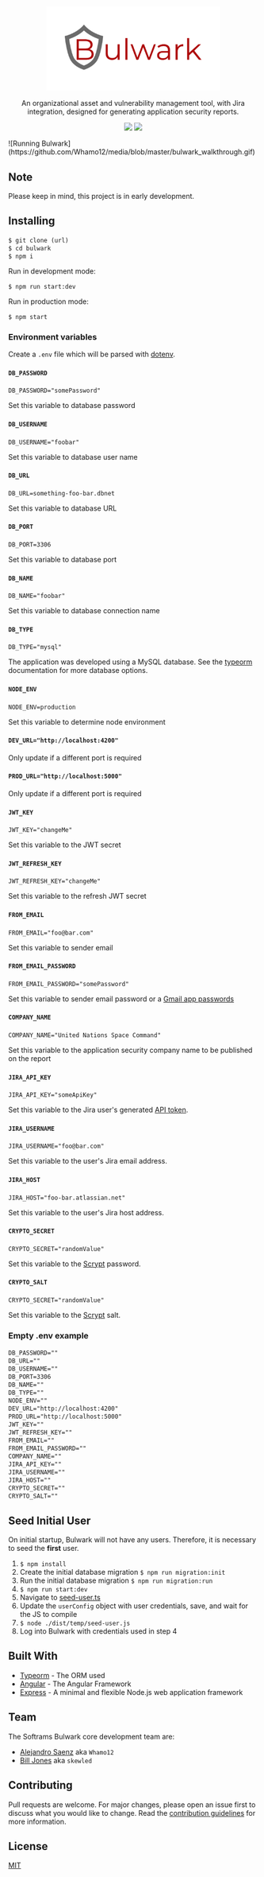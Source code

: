 <p align="center">
  <img width="350" src="frontend/src/assets/logo.png">
</p>

<p style="text-align: center;">An organizational asset and vulnerability management tool, with Jira integration, designed for generating application security reports.</p>

<p align="center">
<img src='https://github.com/softrams/bulwark/workflows/Node.js%20CI/badge.svg'>
<img src='https://img.shields.io/badge/License-MIT-yellow.svg'>
</p>
![Running Bulwark](https://github.com/Whamo12/media/blob/master/bulwark_walkthrough.gif)

## Note

Please keep in mind, this project is in early development.

## Installing

```
$ git clone (url)
$ cd bulwark
$ npm i
```

Run in development mode:

```
$ npm run start:dev
```

Run in production mode:

```
$ npm start
```

### Environment variables

Create a `.env` file which will be parsed with [dotenv](https://www.npmjs.com/package/dotenv).

#### `DB_PASSWORD`

`DB_PASSWORD="somePassword"`

Set this variable to database password

#### `DB_USERNAME`

`DB_USERNAME="foobar"`

Set this variable to database user name

#### `DB_URL`

`DB_URL=something-foo-bar.dbnet`

Set this variable to database URL

#### `DB_PORT`

`DB_PORT=3306`

Set this variable to database port

#### `DB_NAME`

`DB_NAME="foobar"`

Set this variable to database connection name

#### `DB_TYPE`

`DB_TYPE="mysql"`

The application was developed using a MySQL database. See the [typeorm](https://github.com/typeorm/typeorm/blob/master/docs/connection-options.md#common-connection-options) documentation for more database options.

#### `NODE_ENV`

`NODE_ENV=production`

Set this variable to determine node environment

#### `DEV_URL="http://localhost:4200"`

Only update if a different port is required

#### `PROD_URL="http://localhost:5000"`

Only update if a different port is required

#### `JWT_KEY`

`JWT_KEY="changeMe"`

Set this variable to the JWT secret

#### `JWT_REFRESH_KEY`

`JWT_REFRESH_KEY="changeMe"`

Set this variable to the refresh JWT secret

#### `FROM_EMAIL`

`FROM_EMAIL="foo@bar.com"`

Set this variable to sender email

#### `FROM_EMAIL_PASSWORD`

`FROM_EMAIL_PASSWORD="somePassword"`

Set this variable to sender email password or a [Gmail app passwords](https://support.google.com/mail/answer/185833?hl=en)

#### `COMPANY_NAME`

`COMPANY_NAME="United Nations Space Command"`

Set this variable to the application security company name to be published on the report

#### `JIRA_API_KEY`

`JIRA_API_KEY="someApiKey"`

Set this variable to the Jira user's generated [API token](https://confluence.atlassian.com/cloud/api-tokens-938839638.html).

#### `JIRA_USERNAME`

`JIRA_USERNAME="foo@bar.com"`

Set this variable to the user's Jira email address.

#### `JIRA_HOST`

`JIRA_HOST="foo-bar.atlassian.net"`

Set this variable to the user's Jira host address.

#### `CRYPTO_SECRET`

`CRYPTO_SECRET="randomValue"`

Set this variable to the [Scrypt](https://nodejs.org/api/crypto.html#crypto_crypto_scryptsync_password_salt_keylen_options) password.

#### `CRYPTO_SALT`

`CRYPTO_SECRET="randomValue"`

Set this variable to the [Scrypt](https://nodejs.org/api/crypto.html#crypto_crypto_scryptsync_password_salt_keylen_options) salt.

### Empty .env example

```
DB_PASSWORD=""
DB_URL=""
DB_USERNAME=""
DB_PORT=3306
DB_NAME=""
DB_TYPE=""
NODE_ENV=""
DEV_URL="http://localhost:4200"
PROD_URL="http://localhost:5000"
JWT_KEY=""
JWT_REFRESH_KEY=""
FROM_EMAIL=""
FROM_EMAIL_PASSWORD=""
COMPANY_NAME=""
JIRA_API_KEY=""
JIRA_USERNAME=""
JIRA_HOST=""
CRYPTO_SECRET=""
CRYPTO_SALT=""
```

## Seed Initial User

On initial startup, Bulwark will not have any users. Therefore, it is necessary to seed the **first** user.

<!-- Afterwords, subsequent users should be invited. -->

1. `$ npm install`
2. Create the initial database migration `$ npm run migration:init`
3. Run the initial database migration `$ npm run migration:run`
4. `$ npm run start:dev`
5. Navigate to [seed-user.ts](https://github.com/softrams/bulwark/blob/develop/src/temp/seed-user.ts)
6. Update the `userConfig` object with user credentials, save, and wait for the JS to compile
7. `$ node ./dist/temp/seed-user.js`
8. Log into Bulwark with credentials used in step 4

## Built With

- [Typeorm](https://typeorm.io/#/) - The ORM used
- [Angular](https://angular.io/) - The Angular Framework
- [Express](https://expressjs.com/) - A minimal and flexible Node.js web application framework

## Team

The Softrams Bulwark core development team are:

- [Alejandro Saenz](https://github.com/whamo12) aka `Whamo12`
- [Bill Jones](https://github.com/skewled) aka `skewled`

## Contributing

Pull requests are welcome. For major changes, please open an issue first to discuss what you would like to change. Read the [contribution guidelines](CONTRIBUTING.md) for more information.

## License

[MIT](https://choosealicense.com/licenses/mit/)
